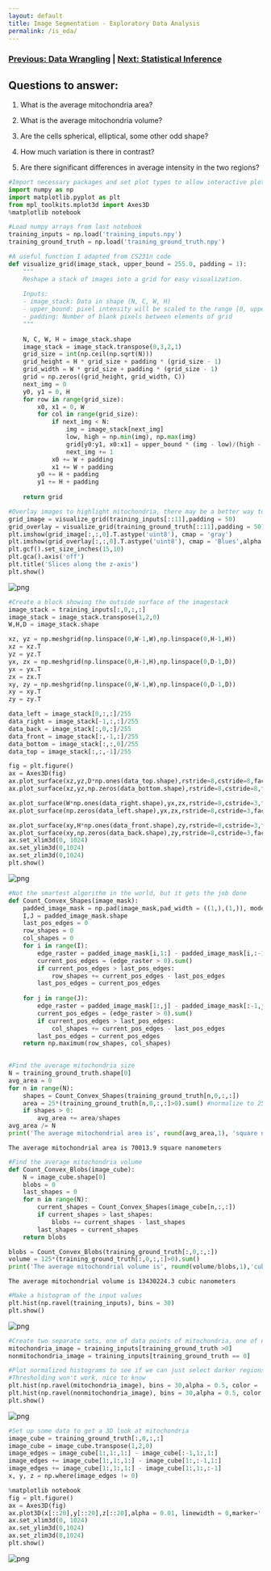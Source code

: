 ```yaml
---
layout: default
title: Image Segmentation - Exploratory Data Analysis
permalink: /is_eda/
---
```


### [Previous: Data Wrangling](../is_data_wrangling) | [Next: Statistical Inference](../is_statistical_inference)

## Questions to answer:

1) What is the average mitochondria area?

2) What is the average mitochondria volume?

3) Are the cells spherical, elliptical, some other odd shape?

4) How much variation is there in contrast?

5) Are there significant differences in average intensity in the two regions?


```python
#Import necessary packages and set plot types to allow interactive plots
import numpy as np
import matplotlib.pyplot as plt
from mpl_toolkits.mplot3d import Axes3D
%matplotlib notebook
```


```python
#Load numpy arrays from last notebook
training_inputs = np.load('training_inputs.npy')
training_ground_truth = np.load('training_ground_truth.npy')
```


```python
#A useful function I adapted from CS231n code
def visualize_grid(image_stack, upper_bound = 255.0, padding = 1):
    """
    Reshape a stack of images into a grid for easy visualization.
    
    Inputs:
    - image_stack: Data in shape (N, C, W, H)
    - upper_bound: pixel intensity will be scaled to the range [0, upper_bound]
    - padding: Number of blank pixels between elements of grid
    """
    
    N, C, W, H = image_stack.shape
    image_stack = image_stack.transpose(0,3,2,1)
    grid_size = int(np.ceil(np.sqrt(N)))
    grid_height = H * grid_size + padding * (grid_size - 1)
    grid_width = W * grid_size + padding * (grid_size - 1)
    grid = np.zeros((grid_height, grid_width, C))
    next_img = 0
    y0, y1 = 0, H
    for row in range(grid_size):
        x0, x1 = 0, W
        for col in range(grid_size):
            if next_img < N:
                img = image_stack[next_img]
                low, high = np.min(img), np.max(img)
                grid[y0:y1, x0:x1] = upper_bound * (img - low)/(high - low)
                next_img += 1
            x0 += W + padding
            x1 += W + padding
        y0 += H + padding
        y1 += H + padding
        
    return grid
```


```python
#Overlay images to highlight mitochondria, there may be a better way to do this since the black tiles also get overlaid
grid_image = visualize_grid(training_inputs[::11],padding = 50)
grid_overlay = visualize_grid(training_ground_truth[::11],padding = 50)
plt.imshow(grid_image[:,:,0].T.astype('uint8'), cmap = 'gray')
plt.imshow(grid_overlay[:,:,0].T.astype('uint8'), cmap = 'Blues',alpha = 0.3)
plt.gcf().set_size_inches(15,10)
plt.gca().axis('off')
plt.title('Slices along the z-axis')
plt.show()
```


![png](https://raw.githubusercontent.com/cemalec/cemalec.github.io/master/_portfolio/image_segmentation/is_eda_01.png)



```python
#Create a block showing the outside surface of the imagestack
image_stack = training_inputs[:,0,:,:]
image_stack = image_stack.transpose(1,2,0)
W,H,D = image_stack.shape

xz, yz = np.meshgrid(np.linspace(0,W-1,W),np.linspace(0,H-1,H))
xz = xz.T
yz = yz.T
yx, zx = np.meshgrid(np.linspace(0,H-1,H),np.linspace(0,D-1,D))
yx = yx.T
zx = zx.T
xy, zy = np.meshgrid(np.linspace(0,W-1,W),np.linspace(0,D-1,D))
xy = xy.T
zy = zy.T

data_left = image_stack[0,:,:]/255
data_right = image_stack[-1,:,:]/255
data_back = image_stack[:,0,:]/255
data_front = image_stack[:,-1,:]/255
data_bottom = image_stack[:,:,0]/255
data_top = image_stack[:,:,-1]/255

fig = plt.figure()
ax = Axes3D(fig)
ax.plot_surface(xz,yz,D*np.ones(data_top.shape),rstride=8,cstride=8,facecolors = plt.cm.gray(data_top),shade = False)
ax.plot_surface(xz,yz,np.zeros(data_bottom.shape),rstride=8,cstride=8,facecolors = plt.cm.gray(data_bottom),shade=False)

ax.plot_surface(W*np.ones(data_right.shape),yx,zx,rstride=8,cstride=3,facecolors = plt.cm.gray(data_right),shade = False)
ax.plot_surface(np.zeros(data_left.shape),yx,zx,rstride=8,cstride=3,facecolors = plt.cm.gray(data_left),shade=False)

ax.plot_surface(xy,H*np.ones(data_front.shape),zy,rstride=8,cstride=3,facecolors = plt.cm.gray(data_front),shade = False)
ax.plot_surface(xy,np.zeros(data_back.shape),zy,rstride=8,cstride=3,facecolors = plt.cm.gray(data_back),shade=False)
ax.set_xlim3d(0, 1024)
ax.set_ylim3d(0,1024)
ax.set_zlim3d(0,1024)
plt.show()
```


![png](https://raw.githubusercontent.com/cemalec/cemalec.github.io/master/_portfolio/image_segmentation/is_eda_02.png)



```python
#Not the smartest algorithm in the world, but it gets the job done
def Count_Convex_Shapes(image_mask):
    padded_image_mask = np.pad(image_mask,pad_width = ((1,),(1,)), mode = 'constant')
    I,J = padded_image_mask.shape
    last_pos_edges = 0
    row_shapes = 0
    col_shapes = 0
    for i in range(I):
        edge_raster = padded_image_mask[i,1:] - padded_image_mask[i,:-1]
        current_pos_edges = (edge_raster > 0).sum()
        if current_pos_edges > last_pos_edges:
            row_shapes += current_pos_edges - last_pos_edges
        last_pos_edges = current_pos_edges
    
    for j in range(J):
        edge_raster = padded_image_mask[1:,j] - padded_image_mask[:-1,j]
        current_pos_edges = (edge_raster > 0).sum()
        if current_pos_edges > last_pos_edges:
            col_shapes += current_pos_edges - last_pos_edges
        last_pos_edges = current_pos_edges
    return np.maximum(row_shapes, col_shapes)
            
```


```python
#Find the average mitochondria size
N = training_ground_truth.shape[0]
avg_area = 0
for n in range(N):
    shapes = Count_Convex_Shapes(training_ground_truth[n,0,:,:])
    area = 25*(training_ground_truth[n,0,:,:]>0).sum() #normalize to 25 nm^2 per pixel
    if shapes > 0:
        avg_area += area/shapes
avg_area /= N
print('The average mitochondrial area is', round(avg_area,1), 'square nanometers\n')
```

    The average mitochondrial area is 70013.9 square nanometers
    



```python
#Find the average mitochondria volume
def Count_Convex_Blobs(image_cube):
    N = image_cube.shape[0]
    blobs = 0
    last_shapes = 0
    for n in range(N):
        current_shapes = Count_Convex_Shapes(image_cube[n,:,:])
        if current_shapes > last_shapes:
            blobs += current_shapes - last_shapes
        last_shapes = current_shapes
    return blobs

blobs = Count_Convex_Blobs(training_ground_truth[:,0,:,:])
volume = 125*(training_ground_truth[:,0,:,:]>0).sum()
print('The average mitochondrial volume is', round(volume/blobs,1),'cubic nanometers\n')
```

    The average mitochondrial volume is 13430224.3 cubic nanometers
    



```python
#Make a histogram of the input values
plt.hist(np.ravel(training_inputs), bins = 30)
plt.show()
```


![png](https://raw.githubusercontent.com/cemalec/cemalec.github.io/master/_portfolio/image_segmentation/is_eda_03.png)



```python
#Create two separate sets, one of data points of mitochondria, one of non-mitochondria
mitochondria_image = training_inputs[training_ground_truth >0]
nonmitochondria_image = training_inputs[training_ground_truth == 0]
```


```python
#Plot normalized histograms to see if we can just select darker regions and call them mitochondria
#Thresholding won't work, nice to know
plt.hist(np.ravel(mitochondria_image), bins = 30,alpha = 0.5, color = 'red',density = True)
plt.hist(np.ravel(nonmitochondria_image), bins = 30,alpha = 0.5, color = 'blue',density = True)
plt.show()
```
![png](https://raw.githubusercontent.com/cemalec/cemalec.github.io/master/_portfolio/image_segmentation/is_eda_04.png)

```python
#Set up some data to get a 3D look at mitochondria
image_cube = training_ground_truth[:,0,:,:]
image_cube = image_cube.transpose(1,2,0)
image_edges = image_cube[1:,1:,1:] - image_cube[:-1,1:,1:]
image_edges += image_cube[1:,1:,1:] - image_cube[1:,:-1,1:]
image_edges += image_cube[1:,1:,1:] - image_cube[1:,1:,:-1]
x, y, z = np.where(image_edges != 0)
```


```python
%matplotlib notebook
fig = plt.figure()
ax = Axes3D(fig)
ax.plot3D(x[::20],y[::20],z[::20],alpha = 0.01, linewidth = 0,marker='.')
ax.set_xlim3d(0, 1024)
ax.set_ylim3d(0,1024)
ax.set_zlim3d(0,1024)
plt.show()
```
![png](https://raw.githubusercontent.com/cemalec/cemalec.github.io/master/_portfolio/image_segmentation/is_eda_05.png)


